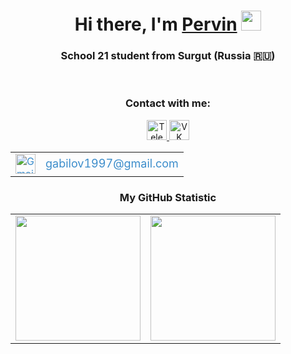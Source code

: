 <h1 align="center">Hi there, I'm <a href="https://github.com/kossadda" target="_blank">Pervin</a>
<img src="https://github.com/blackcater/blackcater/raw/main/images/Hi.gif" height="32"/></h1>
<h3 align="center">School 21 student from Surgut (Russia 🇷🇺)</h3>

<div align="center">
  <br>
  <h3>Contact with me:</h3>
  <a href="https://t.me/kossadda">
    <img src="https://tradingviewto.com/uploads/default/original/1X/4142023febe4a80eb3ab7328de6163fd5c1c6f4f.png" alt="Telegram logo" height="32"/>
  </a>
  <a href="https://vk.com/deadline971">
    <img src="https://ob-ulyanovsk.ru/images/vk.png" alt="VK logo" height="32"/>
  </a>
</div>
<div align="center">
  <table>
    <tr>
      <td>
        <a href="mailto:gabilov1997@gmail.com" style="text-decoration: none; color: #3c8dcb;">
          <img src="https://logo-base.com/logo/gmail_logo_icon.png" alt="Gmail logo" width="32" height="32">
        </a>
      </td>
      <td>
        <a href="mailto:gabilov1997@gmail.com" style="text-decoration: none; color: #3c8dcb;">
          <span style="font-size: 18px; vertical-align: middle;">gabilov1997@gmail.com</span>
        </a>
      </td>
    </tr>
  </table>
</div>

<p align="center">
  <h3 align="center">My GitHub Statistic</h3>
  <table>
    <tr>
      <td align="center">
        <a href="https://github.com/kossadda">
          <img height="200" src="https://github-readme-stats.vercel.app/api?username=kossadda&theme=dracula" />
        </a>
      </td>
      <td align="center">
        <a href="https://github.com/kossadda">
          <img height="200" src="https://github-readme-stats.vercel.app/api/top-langs?username=kossadda&layout=compact&langs_count=8&card_width=440&theme=dracula" />
        </a>
      </td>
    </tr>
  </table>
</p>


